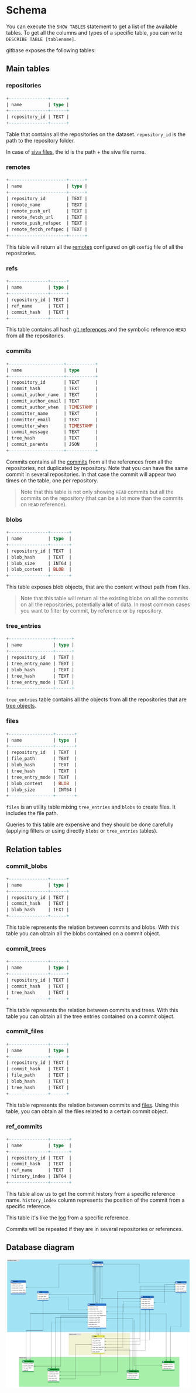 # Schema

You can execute the `SHOW TABLES` statement to get a list of the available tables.
To get all the columns and types of a specific table, you can write `DESCRIBE TABLE [tablename]`.

gitbase exposes the following tables:

## Main tables

### repositories
``` sql
+---------------+------+
| name          | type |
+---------------+------+
| repository_id | TEXT |
+---------------+------+
```

Table that contains all the repositories on the dataset. `repository_id` is the path to the repository folder.

In case of [siva files](https://github.com/src-d/go-siva/), the id is the path + the siva file name.

### remotes
``` sql
+----------------------+------+
| name                 | type |
+----------------------+------+
| repository_id        | TEXT |
| remote_name          | TEXT |
| remote_push_url      | TEXT |
| remote_fetch_url     | TEXT |
| remote_push_refspec  | TEXT |
| remote_fetch_refspec | TEXT |
+----------------------+------+
```

This table will return all the [remotes](https://git-scm.com/book/en/v2/Git-Basics-Working-with-Remotes) configured on git `config` file of all the repositories.

### refs
``` sql
+---------------+------+
| name          | type |
+---------------+------+
| repository_id | TEXT |
| ref_name      | TEXT |
| commit_hash   | TEXT |
+---------------+------+
```
This table contains all hash [git references](https://git-scm.com/book/en/v2/Git-Internals-Git-References) and the symbolic reference `HEAD` from all the repositories.

### commits
``` sql
+---------------------+-----------+
| name                | type      |
+---------------------+-----------+
| repository_id       | TEXT      |
| commit_hash         | TEXT      |
| commit_author_name  | TEXT      |
| commit_author_email | TEXT      |
| commit_author_when  | TIMESTAMP |
| committer_name      | TEXT      |
| committer_email     | TEXT      |
| committer_when      | TIMESTAMP |
| commit_message      | TEXT      |
| tree_hash           | TEXT      |
| commit_parents      | JSON      |
+---------------------+-----------+
```

Commits contains all the [commits](https://git-scm.com/book/en/v2/Git-Internals-Git-Objects#_git_commit_objects) from all the references from all the repositories, not duplicated by repository. Note that you can have the same commit in several repositories. In that case the commit will appear two times on the table, one per repository.

> Note that this table is not only showing `HEAD` commits but all the commits on the repository (that can be a lot more than the commits on `HEAD` reference).

### blobs
```sql
+---------------+-------+
| name          | type  |
+---------------+-------+
| repository_id | TEXT  |
| blob_hash     | TEXT  |
| blob_size     | INT64 |
| blob_content  | BLOB  |
+---------------+-------+
```

This table exposes blob objects, that are the content without path from files.

> Note that this table will return all the existing blobs on all the commits on all the repositories, potentially **a lot** of data. In most common cases you want to filter by commit, by reference or by repository.

### tree_entries
```sql
+-----------------+------+
| name            | type |
+-----------------+------+
| repository_id   | TEXT |
| tree_entry_name | TEXT |
| blob_hash       | TEXT |
| tree_hash       | TEXT |
| tree_entry_mode | TEXT |
+-----------------+------+
```

`tree_entries` table contains all the objects from all the repositories that are [tree objects](https://git-scm.com/book/en/v2/Git-Internals-Git-Objects#_git_commit_objects).


### files
```sql
+-----------------+-------+
| name            | type  |
+-----------------+-------+
| repository_id   | TEXT  |
| file_path       | TEXT  |
| blob_hash       | TEXT  |
| tree_hash       | TEXT  |
| tree_entry_mode | TEXT  |
| blob_content    | BLOB  |
| blob_size       | INT64 |
+-----------------+-------+
```

`files` is an utility table mixing `tree_entries` and `blobs` to create files. It includes the file path.

Queries to this table are expensive and they should be done carefully (applying filters or using directly `blobs` or `tree_entries` tables).

## Relation tables

### commit_blobs
```sql
+---------------+------+
| name          | type |
+---------------+------+
| repository_id | TEXT |
| commit_hash   | TEXT |
| blob_hash     | TEXT |
+---------------+------+
```

This table represents the relation between commits and blobs. With this table you can obtain all the blobs contained on a commit object.

### commit_trees
```sql
+---------------+------+
| name          | type |
+---------------+------+
| repository_id | TEXT |
| commit_hash   | TEXT |
| tree_hash     | TEXT |
+---------------+------+
```

This table represents the relation between commits and trees. With this table you can obtain all the tree entries contained on a commit object.

### commit_files
```sql
+---------------+------+
| name          | type |
+---------------+------+
| repository_id | TEXT |
| commit_hash   | TEXT |
| file_path     | TEXT |
| blob_hash     | TEXT |
| tree_hash     | TEXT |
+---------------+------+
```

This table represents the relation between commits and [files](#files). Using this table, you can obtain all the files related to a certain commit object.

### ref_commits
```sql
+---------------+-------+
| name          | type  |
+---------------+-------+
| repository_id | TEXT  |
| commit_hash   | TEXT  |
| ref_name      | TEXT  |
| history_index | INT64 |
+---------------+-------+
```

This table allow us to get the commit history from a specific reference name. `history_index` column represents the position of the commit from a specific reference.

This table it's like the [log](https://git-scm.com/docs/git-log) from a specific reference.

Commits will be repeated if they are in several repositories or references.

## Database diagram
<!--

Diagram generated with MySQL Workbench. Edit the model in docs/assets/gitbase_model.mwb to generate a new diagram in case it needs some changes.

 -->

![gitbase schema](/docs/assets/gitbase-db-diagram.png)
